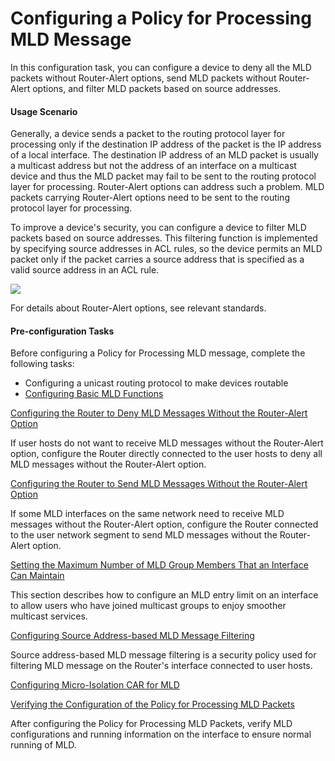 Configuring a Policy for Processing MLD Message
===============================================

In this configuration task, you can configure a device to deny all the MLD packets without Router-Alert options, send MLD packets without Router-Alert options, and filter MLD packets based on source addresses.

#### Usage Scenario

Generally, a device sends a packet to the routing protocol layer for processing only if the destination IP address of the packet is the IP address of a local interface. The destination IP address of an MLD packet is usually a multicast address but not the address of an interface on a multicast device and thus the MLD packet may fail to be sent to the routing protocol layer for processing. Router-Alert options can address such a problem. MLD packets carrying Router-Alert options need to be sent to the routing protocol layer for processing.

To improve a device's security, you can configure a device to filter MLD packets based on source addresses. This filtering function is implemented by specifying source addresses in ACL rules, so the device permits an MLD packet only if the packet carries a source address that is specified as a valid source address in an ACL rule.

![](../../../../public_sys-resources/note_3.0-en-us.png) 

For details about Router-Alert options, see relevant standards.



#### Pre-configuration Tasks

Before configuring a Policy for Processing MLD message, complete the following tasks:

* Configuring a unicast routing protocol to make devices routable
* [Configuring Basic MLD Functions](dc_vrp_multicast_cfg_2073.html)


[Configuring the Router to Deny MLD Messages Without the Router-Alert Option](../../../../software/nev8r10_vrpv8r16/user/vrp/dc_vrp_multicast_cfg_2084.html)

If user hosts do not want to receive MLD messages without the Router-Alert option, configure the Router directly connected to the user hosts to deny all MLD messages without the Router-Alert option.

[Configuring the Router to Send MLD Messages Without the Router-Alert Option](../../../../software/nev8r10_vrpv8r16/user/vrp/dc_vrp_multicast_cfg_2085.html)

If some MLD interfaces on the same network need to receive MLD messages without the Router-Alert option, configure the Router connected to the user network segment to send MLD messages without the Router-Alert option.

[Setting the Maximum Number of MLD Group Members That an Interface Can Maintain](../../../../software/nev8r10_vrpv8r16/user/vrp/dc_vrp_multicast-mld_cfg_2096.html)

This section describes how to configure an MLD entry limit on an interface to allow users who have joined multicast groups to enjoy smoother multicast services.

[Configuring Source Address-based MLD Message Filtering](../../../../software/nev8r10_vrpv8r16/user/vrp/dc_vrp_multicast_cfg_2225.html)

Source address-based MLD message filtering is a security policy used for filtering MLD message on the Router's interface connected to user hosts.

[Configuring Micro-Isolation CAR for MLD](../../../../software/nev8r10_vrpv8r16/user/vrp/dc_vrp_multicast-mld_cfg_2278.html)



[Verifying the Configuration of the Policy for Processing MLD Packets](../../../../software/nev8r10_vrpv8r16/user/vrp/dc_vrp_multicast_cfg_2226.html)

After configuring the Policy for Processing MLD Packets, verify MLD configurations and running information on the interface to ensure normal running of MLD.